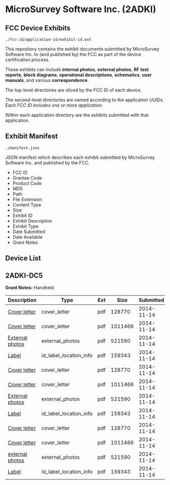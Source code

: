 # MicroSurvey Software Inc. (2ADKI)
## FCC Device Exhibits

```
./fcc-id/application-id/exhibit-id.ext
```

This repository contains the exhibit documents submitted by MicroSurvey Software Inc. to (and published by) the FCC as part of the device certification process.

These exhibits can include **internal photos**, **external photos**, **RF test reports**, **block diagrams**, **operational descriptions**, **schematics**, **user manuals**, and various **correspondence**.

The top-level directories are sliced by the FCC ID of each device.

The second-level directories are named according to the application UUIDs. *Each FCC ID includes one or more application.*

Within each application directory are the exhibits submitted with that application. 

## Exhibit Manifest

```
./manifest.json
```

JSON manifest which describes each exhibit submitted by MicroSurvey Software Inc. and published by the FCC.

- FCC ID
- Grantee Code
- Product Code
- MD5
- Path
- File Extension
- Content Type
- Size
- Exhibit ID
- Exhibit Description
- Exhibit Type
- Date Submitted
- Date Available
- Grant Notes

## Device List
## 2ADKI-DC5
**Grant Notes:** Handheld

| Description | Type | Ext | Size | Submitted | Available |
| ----------- | ---- | --- | ---- | --------- | --------- |
| [Cover letter](2ADKI-DC5/0500a932b626ede9898d797e48e9d062/2444686.pdf) | cover_letter | pdf | 128770 | 2014-11-14 | 2014-11-14 |
| [Cover letter](2ADKI-DC5/0500a932b626ede9898d797e48e9d062/2444687.pdf) | cover_letter | pdf | 1011466 | 2014-11-14 | 2014-11-14 |
| [External photos](2ADKI-DC5/0500a932b626ede9898d797e48e9d062/2438686.pdf) | external_photos | pdf | 521590 | 2014-11-14 | 2014-11-14 |
| [Label](2ADKI-DC5/0500a932b626ede9898d797e48e9d062/2444689.pdf) | id_label_location_info | pdf | 159343 | 2014-11-14 | 2014-11-14 |
| [Cover letter](2ADKI-DC5/1a7025b2ba8771b5640a2593fc6cf65d/2444686.pdf) | cover_letter | pdf | 128770 | 2014-11-14 | 2014-11-14 |
| [Cover letter](2ADKI-DC5/1a7025b2ba8771b5640a2593fc6cf65d/2444687.pdf) | cover_letter | pdf | 1011466 | 2014-11-14 | 2014-11-14 |
| [External photos](2ADKI-DC5/1a7025b2ba8771b5640a2593fc6cf65d/2438686.pdf) | external_photos | pdf | 521590 | 2014-11-14 | 2014-11-14 |
| [Label](2ADKI-DC5/1a7025b2ba8771b5640a2593fc6cf65d/2444689.pdf) | id_label_location_info | pdf | 159343 | 2014-11-14 | 2014-11-14 |
| [Cover letter](2ADKI-DC5/1fedceb1b0cf8547bac91595d06b0a9e/2444686.pdf) | cover_letter | pdf | 128770 | 2014-11-14 | 2014-11-14 |
| [Cover letter](2ADKI-DC5/1fedceb1b0cf8547bac91595d06b0a9e/2444687.pdf) | cover_letter | pdf | 1011466 | 2014-11-14 | 2014-11-14 |
| [external photos](2ADKI-DC5/1fedceb1b0cf8547bac91595d06b0a9e/2438686.pdf) | external_photos | pdf | 521590 | 2014-11-14 | 2014-11-14 |
| [Label](2ADKI-DC5/1fedceb1b0cf8547bac91595d06b0a9e/2444689.pdf) | id_label_location_info | pdf | 159343 | 2014-11-14 | 2014-11-14 |

